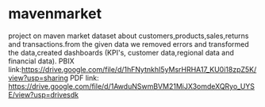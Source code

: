 # mavenmarket
project on maven market dataset about customers,products,sales,returns and transactions.from the given data we removed errors and transformed the data,created dashboards (KPI's, customer data,regional data and financial data).
PBIX link:https://drive.google.com/file/d/1hFNytnkhI5yMsrHRHA17_KU0i18zpZ5K/view?usp=sharing
PDF link: https://drive.google.com/file/d/1AwduNSwmBVM21MiJX3omdeXQRyo_UYSE/view?usp=drivesdk 
